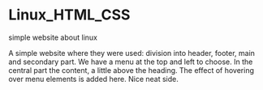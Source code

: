 # Linux_HTML_CSS
simple website about linux

A simple website where they were used: division into header,
footer, main and secondary part. We have a menu at the top
and left to choose. In the central part the content, a little above the heading.
The effect of hovering over menu elements is added here. Nice neat side.
